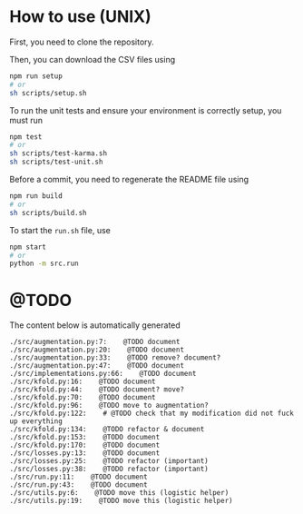 
# How to use (UNIX)

First, you need to clone the repository.

Then, you can download the CSV files using

```bash
npm run setup
# or
sh scripts/setup.sh
```

To run the unit tests and ensure your environment is correctly setup, you must run

```bash
npm test
# or
sh scripts/test-karma.sh
sh scripts/test-unit.sh
```

Before a commit, you need to regenerate the README file using
```bash
npm run build
# or
sh scripts/build.sh
```

To start the `run.sh` file, use
```bash
npm start
# or
python -m src.run
```

# @TODO

The content below is automatically generated
```text
./src/augmentation.py:7:    @TODO document
./src/augmentation.py:20:    @TODO document
./src/augmentation.py:33:    @TODO remove? document?
./src/augmentation.py:47:    @TODO document
./src/implementations.py:66:    @TODO document
./src/kfold.py:16:    @TODO document
./src/kfold.py:44:    @TODO document? move?
./src/kfold.py:70:    @TODO document
./src/kfold.py:96:    @TODO move to augmentation?
./src/kfold.py:122:    # @TODO check that my modification did not fuck up everything
./src/kfold.py:134:    @TODO refactor & document
./src/kfold.py:153:    @TODO document
./src/kfold.py:170:    @TODO document
./src/losses.py:13:    @TODO document
./src/losses.py:25:    @TODO refactor (important)
./src/losses.py:38:    @TODO refactor (important)
./src/run.py:11:    @TODO document
./src/run.py:43:    @TODO document
./src/utils.py:6:    @TODO move this (logistic helper)
./src/utils.py:19:    @TODO move this (logistic helper)
```
